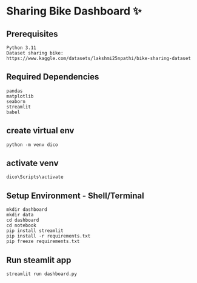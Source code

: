 # Sharing Bike Dashboard ✨


## Prerequisites
```
Python 3.11 
Dataset sharing bike: https://www.kaggle.com/datasets/lakshmi25npathi/bike-sharing-dataset
```

## Required Dependencies
```
pandas
matplotlib
seaborn
streamlit
babel
```

## create virtual env
```
python -m venv dico
```
## activate venv
```
dico\Scripts\activate
```

## Setup Environment - Shell/Terminal
```
mkdir dashboard
mkdir data
cd dashboard
cd notebook
pip install streamlit
pip install -r requirements.txt
pip freeze requirements.txt

```

## Run steamlit app
```
streamlit run dashboard.py
```
